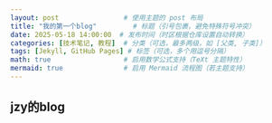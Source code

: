 ```yaml
---
layout: post                # 使用主题的 post 布局
title: "我的第一个blog"         # 标题（引号包裹，避免特殊符号冲突）
date: 2025-05-18 14:00:00  # 发布时间（时区根据仓库设置自动转换）
categories: [技术笔记, 教程]  # 分类（可选，最多两级，如 [父类, 子类]）
tags: [Jekyll, GitHub Pages] # 标签（可选，多个用逗号分隔）
math: true                  # 启用数学公式支持（TeXt 主题特性）
mermaid: true               # 启用 Mermaid 流程图（若主题支持）
---
```

## jzy的blog
